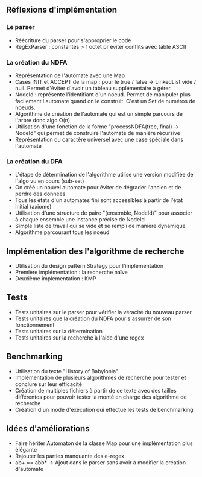 ## Réflexions d'implémentation

### Le parser
* Réécriture du parser pour s'approprier le code
* RegExParser : constantes > 1 octet pr éviter conflits avec table ASCII

### La création du NDFA
* Représentation de l'automate avec une Map
* Cases INIT et ACCEPT de la map : pour le true / false -> LinkedList vide / null. Permet d'éviter d'avoir un tableau supplémentaire à gérer.
* NodeId : représente l'identifiant d'un noeud. Permet de manipuler plus facilement l'automate quand on le construit. C'est un Set de numéros de noeuds.
* Algorithme de création de l'automate qui est un simple parcours de l'arbre donc algo O(n)
* Utilisation d'une fonction de la forme "processNDFA(tree, final) -> NodeId" qui permet de construire l'automate de manière récursive
* Représentation du caractère universel avec une case spéciale dans l'automate

### La création du DFA
* L'étape de détermination de l'algorithme utilise une version modifiée de l'algo vu en cours (sub-set)
* On créé un nouvel automate pour éviter de dégrader l'ancien et de perdre des données
* Tous les états d'un automates fini sont accessibles à partir de l'état initial (axiome)
* Utilisation d'une structure de paire "(ensemble, NodeId)" pour associer à chaque ensemble une instance précise de NodeId
* Simple liste de travail qui se vide et se rempli de manière dynamique
* Algorithme parcourant tous les noeud

## Implémentation des l'algorithme de recherche
* Utilisation du design pattern Strategy pour l'implémentation
* Première implémentation : la recherche naïve
* Deuxième implémentation : KMP

## Tests
* Tests unitaires sur le parser pour vérifier la véracité du nouveau parser
* Tests unitaires que la création du NDFA pour s'assurrer de son fonctionnement
* Tests unitaires sur la détermination
* Tests unitaires sur la recherche à l'aide d'une regex

## Benchmarking
* Utilisation du texte "History of Babylonia"
* Implémentation de plusieurs algorithmes de recherche pour tester et conclure sur leur efficacité
* Création de multiples fichiers à partir de ce texte avec des tailles différentes pour pouvoir tester la monté en charge des algorithme de recherche
* Création d'un mode d'exécution qui effectue les tests de benchmarking

## Idées d'améliorations
* Faire hériter Automaton de la classe Map pour une implémentation plus élégante
* Rajouter les parties manquante des e-regex
* ab+ == abb* -> Ajout dans le parser sans avoir à modifier la création d'automate
